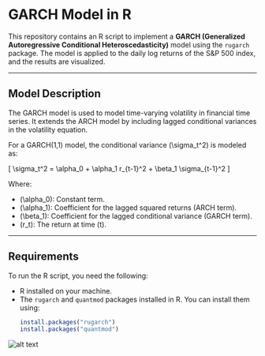 # GARCH Model in R

This repository contains an R script to implement a **GARCH (Generalized Autoregressive Conditional Heteroscedasticity)** model using the `rugarch` package. The model is applied to the daily log returns of the S&P 500 index, and the results are visualized.

---

## Model Description

The GARCH model is used to model time-varying volatility in financial time series. It extends the ARCH model by including lagged conditional variances in the volatility equation.

For a GARCH(1,1) model, the conditional variance \(\sigma_t^2\) is modeled as:

\[
\sigma_t^2 = \alpha_0 + \alpha_1 r_{t-1}^2 + \beta_1 \sigma_{t-1}^2
\]

Where:
- \(\alpha_0\): Constant term.
- \(\alpha_1\): Coefficient for the lagged squared returns (ARCH term).
- \(\beta_1\): Coefficient for the lagged conditional variance (GARCH term).
- \(r_t\): The return at time \(t\).

---

## Requirements

To run the R script, you need the following:
- R installed on your machine.
- The `rugarch` and `quantmod` packages installed in R. You can install them using:
  ```R
  install.packages("rugarch")
  install.packages("quantmod")


![alt text](image.png)


